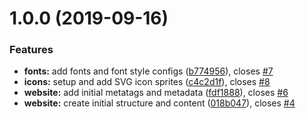 # 1.0.0 (2019-09-16)


### Features

* **fonts:** add fonts and font style configs ([b774956](https://github.com/herokuro/website/commit/b774956)), closes [#7](https://github.com/herokuro/website/issues/7)
* **icons:** setup and add SVG icon sprites ([c4c2d1f](https://github.com/herokuro/website/commit/c4c2d1f)), closes [#8](https://github.com/herokuro/website/issues/8)
* **website:** add initial metatags and metadata ([fdf1888](https://github.com/herokuro/website/commit/fdf1888)), closes [#6](https://github.com/herokuro/website/issues/6)
* **website:** create initial structure and content ([018b047](https://github.com/herokuro/website/commit/018b047)), closes [#4](https://github.com/herokuro/website/issues/4)
